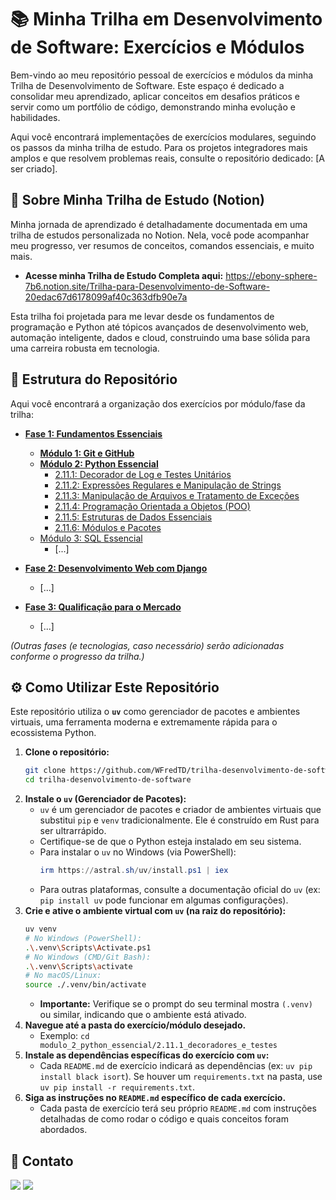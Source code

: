 # 📚 Minha Trilha em Desenvolvimento de Software: Exercícios e Módulos

Bem-vindo ao meu repositório pessoal de exercícios e módulos da minha Trilha de Desenvolvimento de Software. Este espaço é dedicado a consolidar meu aprendizado, aplicar conceitos em desafios práticos e servir como um portfólio de código, demonstrando minha evolução e habilidades.

Aqui você encontrará implementações de exercícios modulares, seguindo os passos da minha trilha de estudo. Para os projetos integradores mais amplos e que resolvem problemas reais, consulte o repositório dedicado: [A ser criado].

## 🌟 Sobre Minha Trilha de Estudo (Notion)

Minha jornada de aprendizado é detalhadamente documentada em uma trilha de estudos personalizada no Notion. Nela, você pode acompanhar meu progresso, ver resumos de conceitos, comandos essenciais, e muito mais.

* **Acesse minha Trilha de Estudo Completa aqui:** https://ebony-sphere-7b6.notion.site/Trilha-para-Desenvolvimento-de-Software-20edac67d6178099af40c363dfb90e7a

Esta trilha foi projetada para me levar desde os fundamentos de programação e Python até tópicos avançados de desenvolvimento web, automação inteligente, dados e cloud, construindo uma base sólida para uma carreira robusta em tecnologia.

## 📁 Estrutura do Repositório

Aqui você encontrará a organização dos exercícios por módulo/fase da trilha:

* **[Fase 1: Fundamentos Essenciais](fase_1_fundamentos_essenciais/README.md)**
    * **[Módulo 1: Git e GitHub](fase_1_fundamentos_essenciais/modulo_1_git_e_github/README.md)**
    * **[Módulo 2: Python Essencial](fase_1_fundamentos_essenciais/modulo_2_python_essencial/README.md)**
        * [2.11.1: Decorador de Log e Testes Unitários](fase_1_fundamentos_essenciais/modulo_2_python_essencial/2.11.1_decoradores_e_testes/README.md)
        * [2.11.2: Expressões Regulares e Manipulação de Strings](fase_1_fundamentos_essenciais/modulo_2_python_essencial/2.11.2_expressoes_regulares/README.md)
        * [2.11.3: Manipulação de Arquivos e Tratamento de Exceções](fase_1_fundamentos_essenciais/modulo_2_python_essencial/2.11.3_arquivos_e_excecoes/README.md)
        * [2.11.4: Programação Orientada a Objetos (POO)](fase_1_fundamentos_essenciais/modulo_2_python_essencial/2.11.4_poo/README.md)
        * [2.11.5: Estruturas de Dados Essenciais](fase_1_fundamentos_essenciais/modulo_2_python_essencial/2.11.5_estruturas_de_dados/README.md)
        * [2.11.6: Módulos e Pacotes](fase_1_fundamentos_essenciais/modulo_2_python_essencial/2.11.6_modulos_e_pacotes/README.md)
    * [Módulo 3: SQL Essencial](fase_1_fundamentos_essenciais/modulo_3_sql_essencial/README.md)
        * [...]

* **[Fase 2: Desenvolvimento Web com Django](fase_2_desenvolvimento_web_com_django/README.md)**
    * [...]

* **[Fase 3: Qualificação para o Mercado](fase_3_qualificacao_para_o_mercado/README.md)**
    * [...]

*(Outras fases (e tecnologias, caso necessário) serão adicionadas conforme o progresso da trilha.)*


## ⚙️ Como Utilizar Este Repositório

Este repositório utiliza o **`uv`** como gerenciador de pacotes e ambientes virtuais, uma ferramenta moderna e extremamente rápida para o ecossistema Python.

1.  **Clone o repositório:**
    ```bash
    git clone https://github.com/WFredTD/trilha-desenvolvimento-de-software
    cd trilha-desenvolvimento-de-software
    ```
2.  **Instale o `uv` (Gerenciador de Pacotes):**
    * `uv` é um gerenciador de pacotes e criador de ambientes virtuais que substitui `pip` e `venv` tradicionalmente. Ele é construído em Rust para ser ultrarrápido.
    * Certifique-se de que o Python esteja instalado em seu sistema.
    * Para instalar o `uv` no Windows (via PowerShell):
        ```powershell
        irm https://astral.sh/uv/install.ps1 | iex
        ```
    * Para outras plataformas, consulte a documentação oficial do `uv` (ex: `pip install uv` pode funcionar em algumas configurações).
3.  **Crie e ative o ambiente virtual com `uv` (na raiz do repositório):**
    ```bash
    uv venv
    # No Windows (PowerShell):
    .\.venv\Scripts\Activate.ps1
    # No Windows (CMD/Git Bash):
    .\.venv\Scripts\activate
    # No macOS/Linux:
    source ./.venv/bin/activate
    ```
    * **Importante:** Verifique se o prompt do seu terminal mostra `(.venv)` ou similar, indicando que o ambiente está ativado.
4.  **Navegue até a pasta do exercício/módulo desejado.**
    * Exemplo: `cd modulo_2_python_essencial/2.11.1_decoradores_e_testes`
5.  **Instale as dependências específicas do exercício com `uv`:**
    * Cada `README.md` de exercício indicará as dependências (ex: `uv pip install black isort`). Se houver um `requirements.txt` na pasta, use `uv pip install -r requirements.txt`.
6.  **Siga as instruções no `README.md` específico de cada exercício.**
    * Cada pasta de exercício terá seu próprio `README.md` com instruções detalhadas de como rodar o código e quais conceitos foram abordados.

## 📧 Contato

<div>
    <a href = "mailto:fredtorresdreyer@gmail.com"><img loading="lazy" src="https://img.shields.io/badge/Gmail-D14836?style=for-the-badge&logo=gmail&logoColor=white" target="_blank"></a>
    <a href="https://www.linkedin.com/in/walterftdreyer/" target="_blank"><img loading="lazy" src="https://img.shields.io/badge/-LinkedIn-%230077B5?style=for-the-badge&logo=linkedin&logoColor=white" target="_blank"></a> 
</div>